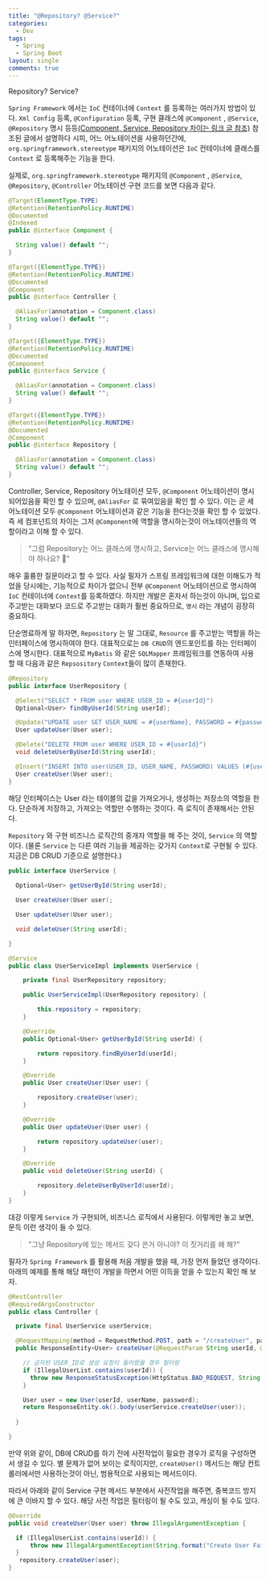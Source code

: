 ```yaml
---
title: "@Repository? @Service?"
categories:
  - Dev
tags:
  - Spring
  - Spring Boot
layout: single
comments: true
---
```


Repository? Service?


  `Spring Framework` 에서는 `IoC`  컨테이너에 `Context` 를 등록하는 여러가지 방법이 있다. `Xml Config` 등록, `@Configuration` 등록, 구현 클래스에 `@Component` , `@Service`, `@Repository` 명시 등등[(Component, Service, Repository 차이는 링크 글 참조)](/dev/injection/)  참조된 글에서 설명하다 시피, 어느 어노테이션을 사용하던간에, `org.springframework.stereotype` 패키지의 어노테이션은 `IoC` 컨테이너에 클래스를 `Context` 로 등록해주는 기능을 한다.

  실제로, `org.springframework.stereotype` 패키지의 `@Component` , `@Service`, `@Repository`, `@Controller`  어노테이션 구현 코드를 보면 다음과 같다.

  ```java
  @Target(ElementType.TYPE)
  @Retention(RetentionPolicy.RUNTIME)
  @Documented
  @Indexed
  public @interface Component {
  
    String value() default "";
  }
  ```

  ```java
  @Target({ElementType.TYPE})
  @Retention(RetentionPolicy.RUNTIME)
  @Documented
  @Component
  public @interface Controller {
  
    @AliasFor(annotation = Component.class)
    String value() default "";
  }
  ```

  ```java
  @Target({ElementType.TYPE})
  @Retention(RetentionPolicy.RUNTIME)
  @Documented
  @Component
  public @interface Service {
  
    @AliasFor(annotation = Component.class)
    String value() default "";
  }
  ```

  ```java
  @Target({ElementType.TYPE})
  @Retention(RetentionPolicy.RUNTIME)
  @Documented
  @Component
  public @interface Repository {
  
    @AliasFor(annotation = Component.class)
    String value() default "";
  }
  ```

  Controller, Service, Repository 어노테이션 모두, `@Component` 어노테이션이 명시 되어있음을 확인 할 수 있으며, `@AliasFor` 로 묶여있음을 확인 할 수 있다. 이는 곧 세 어노테이션 모두  `@Component` 어노테이션과 같은 기능을 한다는것을 확인 할 수 있었다. 즉 세 컴포넌트의 차이는 그저 `@Component`에 역할을 명시하는것이 어노테이션들의 역할이라고 이해 할 수 있다.

  >"그럼 Repository는 어느 클래스에 명시하고, Service는 어느 클래스에 명시해야 하나요? 🤔"

  매우 훌륭한 질문이라고 할 수 있다. 사실 필자가 스프링 프레임워크에 대한 이해도가 적었을 당시에는, 기능적으로 차이가 없으니 전부 `@Component` 어노테이션으로 명시하여 `IoC` 컨테이너에 `Context`를 등록하였다. 하지만 개발은 혼자서 하는것이 아니며, 입으로 주고받는 대화보다 코드로 주고받는 대화가 훨씬 중요하므로, `명시` 라는 개념이 굉장히 중요하다.

  단순명료하게 말 하자면, `Repository` 는 말 그대로, `Resource` 를 주고받는 역할을 하는 인터페이스에 명시하여야 한다. 대표적으로는 `DB CRUD`의 엔드포인트를 하는 인터페이스에 명시한다. 대표적으로 `MyBatis` 와 같은 `SQLMapper` 프레임워크를 연동하여 사용 할 때 다음과 같은 `Repsository` `Context`들이 많이 존재한다.

  ```java
  @Repository
  public interface UserRepository {

    @Select("SELECT * FROM user WHERE USER_ID = #{userId}")                       
    Optional<User> findByUserId(String userId);

    @Update("UPDATE user SET USER_NAME = #{userName}, PASSWORD = #{password} WHERE USER_ID = #{userId}")                       
    User updateUser(User user);
  
    @Delete("DELETE FROM user WHERE USER_ID = #{userId}")
    void deleteUserByUserId(String userId);

    @Insert("INSERT INTO user(USER_ID, USER_NAME, PASSWORD) VALUES (#{userId}, #{userName}, #{password})")
    User createUser(User user);
  }
  ```

  해당 인터페이스는 User 라는 테이블의 값을 가져오거나, 생성하는 저장소의 역할을 한다. 단순하게 저장하고, 가져오는 역할만 수행하는 것이다. 즉 로직이 존재해서는 안된다.

  `Repository` 와 구현 비즈니스 로직간의 중개자 역할을 해 주는 것이, `Service` 의 역할이다. (물론 `Service` 는 다른 여러 기능을 제공하는 갖가지 `Context`로 구현될 수 있다. 지금은 DB CRUD 기준으로 설명한다.)

  ```java
  public interface UserService {
  	
    Optional<User> getUserById(String userId);

    User createUser(User user);

    User updateUser(User user);

    void deleteUser(String userId);
  
  }
  ```

  ```java
  @Service
  public class UserServiceImpl implements UserService {
  
      private final UserRepository repository;
  
      public UserServiceImpl(UserRepository repository) {
  
          this.repository = repository;
      }
  
      @Override
      public Optional<User> getUserById(String userId) {
  
          return repository.findByUserId(userId);
      }
  
      @Override
      public User createUser(User user) {
  
          repository.createUser(user);
      }
  
      @Override
      public User updateUser(User user) {
  
          return repository.updateUser(user);
      }
  
      @Override
      public void deleteUser(String userId) {
  
          repository.deleteUserByUserId(userId);
      }
  }
  ```

  대강 이렇게 `Service` 가 구현되어, 비즈니스 로직에서 사용된다. 이렇게만 놓고 보면, 문득 이런 생각이 들 수 있다.

  >"그냥 Repository에 있는 메서드 갖다 쓴거 아니야? 이 짓거리를 왜 해?"

  필자가 `Spring Framework` 를 활용해 처음 개발을 했을 때, 가장 먼저 들었던 생각이다.  아래의 예제를 통해 해당 패턴이 개발을 하면서 어떤 이득을 얻을 수 있는지 확인 해 보자.

  ```java
  @RestController
  @RequiredArgsConstructor
  public class Controller {
  
    private final UserService userService;
  
    @RequestMapping(method = RequestMethod.POST, path = "/createUser", params = { "userId", "userName", "password" })
    public ResponseEntity<User> createUser(@RequestParam String userId, @RequestParam String userName, @RequestParam String password) throws ResponseStatusException {
  
      // 금지된 USER_ID로 생성 요청이 들어왔을 경우 필터링
      if (IllegalUserList.contains(userId)) {
        throw new ResponseStatusException(HttpStatus.BAD_REQUEST, String.format("Create User Failed, Illegal userId : [%s]", userId));
      }
  
      User user = new User(userId, userName, password);
      return ResponseEntity.ok().body(userService.createUser(user));
       
    }
  
  }
  ```

  만약 위와 같이, DB에 CRUD를 하기 전에 사전작업이 필요한 경우가 로직을 구성하면서 생길 수 있다. 별 문제가 없어 보이는 로직이지만, `createUser()` 메서드는 해당 컨트롤러에서만 사용하는것이 아닌, 범용적으로 사용되는 메서드이다.

  따라서 아래와 같이 Service 구현 메서드 부분에서 사전작업을 해주면, 중복코드 방지에 큰 이바지 할 수 있다. 해당 사전 작업은 필터링이 될 수도 있고, 캐싱이 될 수도 있다.

  ```java
  @Override
  public void createUser(User user) throw IllegalArgumentException {
  
    if (IllegalUserList.contains(userId)) {
        throw new IllegalArgumentException(String.format("Create User Failed, Illegal userId : [%s]", userId));
    }
     repository.createUser(user);
  }
  
  ```